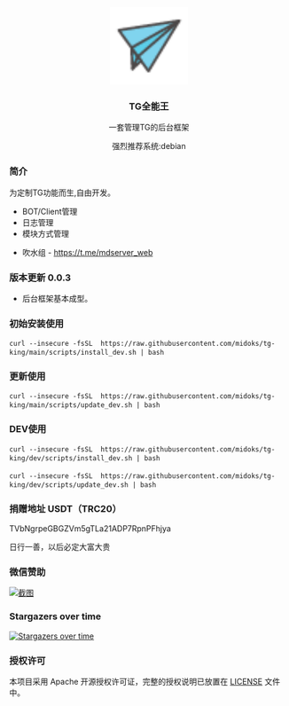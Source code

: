 
<p align="center">
  <img alt="logo" src="https://github.com/midoks/tg-king/blob/dev/route/static/logo.png" height="140" />
  <h3 align="center">TG全能王</h3>
  <p align="center">一套管理TG的后台框架</p>
  <p align="center">强烈推荐系统:debian</p>
</p>

### 简介

为定制TG功能而生,自由开发。

* BOT/Client管理
* 日志管理
* 模块方式管理

- 吹水组 - https://t.me/mdserver_web


### 版本更新 0.0.3

* 后台框架基本成型。

### 初始安装使用

```
curl --insecure -fsSL  https://raw.githubusercontent.com/midoks/tg-king/main/scripts/install_dev.sh | bash
```

### 更新使用

```
curl --insecure -fsSL  https://raw.githubusercontent.com/midoks/tg-king/main/scripts/update_dev.sh | bash
```


### DEV使用

```
curl --insecure -fsSL  https://raw.githubusercontent.com/midoks/tg-king/dev/scripts/install_dev.sh | bash

curl --insecure -fsSL  https://raw.githubusercontent.com/midoks/tg-king/dev/scripts/update_dev.sh | bash
```


### 捐赠地址 USDT（TRC20）

TVbNgrpeGBGZVm5gTLa21ADP7RpnPFhjya

日行一善，以后必定大富大贵


### 微信赞助

[![截图](https://cdn.jsdelivr.net/gh/midoks/mdserver-web@latest/route/static/img/weixin_zz.jpg)](https://cdn.jsdelivr.net/gh/midoks/mdserver-web@latest/route/static/img/weixin_zz.jpg)


### Stargazers over time

[![Stargazers over time](https://starchart.cc/midoks/tg-king.svg)](https://starchart.cc/midoks/tg-king)

### 授权许可

本项目采用 Apache 开源授权许可证，完整的授权说明已放置在 [LICENSE](https://github.com/midoks/tg-king/blob/master/LICENSE) 文件中。
